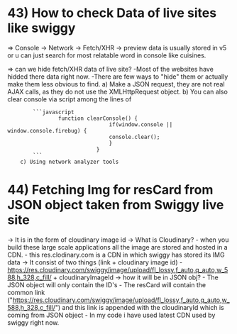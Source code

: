 # 43) How to check Data of live sites like swiggy 
=> Console -> Network -> Fetch/XHR -> preview
data is usually stored in v5 or u can just search for most relatable word in console like cuisines.
 
=> can we hide fetch/XHR data of live site?
    -Most of the websites have hidded there data right now.
    -There are few ways to "hide" them or actually make them less obvious to find.
        a) Make a JSON request, they are not real AJAX calls, as they do not use the XMLHttpRequest object.
        b) You can also clear console via script among the lines of

            ```javascript           
                    function clearConsole() { 
                                    if(window.console || window.console.firebug) {
                                    console.clear();
                                    }
                                }
            ```
        c) Using network analyzer tools
        
# 44) Fetching Img for resCard from JSON object taken from Swiggy live site
-> It is in the form of cloudinary image id
-> What is Cloudinary?
    - when you build these large scale applications all the image are stored and hosted in a CDN.
    - this res.clodinary.com is a CDN in which swiggy has stored its IMG data
-> It consist of two things (link + cloudinary image id)
    - https://res.cloudinary.com/swiggy/image/upload/fl_lossy,f_auto,q_auto,w_588,h_328,c_fill/ + cloudinaryImageId 
->  how it will be in JSON obj?
    - The JSON object will only contain the ID's
    - The resCard will contain the common link ("https://res.cloudinary.com/swiggy/image/upload/fl_lossy,f_auto,q_auto,w_588,h_328,c_fill/") and this link is appended with the cloudinaryId which is coming from JSON object
    - In my code i have used latest CDN used by swiggy right now.

 
    